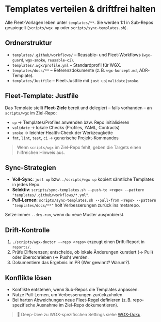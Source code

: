 # Templates verteilen & driftfrei halten

Alle Fleet-Vorlagen leben unter `templates/**`. Sie werden 1:1 in Sub-Repos gespiegelt
(`scripts/wgx up` oder `scripts/sync-templates.sh`).

## Ordnerstruktur
- `templates/.github/workflows/` – Reusable- und Fleet-Workflows (`wgx-guard`, `wgx-smoke`, `reusable-ci`).
- `templates/.wgx/profile.yml` – Standardprofil für WGX.
- `templates/docs/**` – Referenzdokumente (z. B. `wgx-konzept.md`, ADR-Template).
- `templates/Justfile` – Fleet-Justfile mit `just up|validate|smoke`.

## Fleet-Template: Justfile
Das Template stellt **Fleet-Ziele** bereit und delegiert – falls vorhanden – an `scripts/wgx` im Ziel-Repo:

- `up` → Templates/Profiles anwenden bzw. Repo initialisieren
- `validate` → lokale Checks (Profiles, YAML, Contracts)
- `smoke` → leichter Health-Check der Werkzeugkette
- `fmt`, `lint`, `test`, `ci` → generische Projekt-Kommandos

> Wenn `scripts/wgx` im Ziel-Repo fehlt, geben die Targets einen hilfreichen Hinweis aus.

## Sync-Strategien
- **Voll-Sync**: `just up` bzw. `./scripts/wgx up` kopiert sämtliche Templates in jedes Repo.
- **Selektiv**: `scripts/sync-templates.sh --push-to <repo> --pattern "templates/.github/workflows/*.yml"`.
- **Pull-Lernen**: `scripts/sync-templates.sh --pull-from <repo> --pattern "templates/docs/**"` holt Verbesserungen zurück ins metarepo.

Setze immer `--dry-run`, wenn du neue Muster ausprobierst.

## Drift-Kontrolle
1. `./scripts/wgx-doctor --repo <repo>` erzeugt einen Drift-Report in `reports/`.
2. Prüfe Differenzen; entscheide, ob lokale Änderungen kuratiert (→ Pull) oder überschrieben (→ Push) werden.
3. Dokumentiere das Ergebnis im PR (Wer gewinnt? Warum?).

## Konflikte lösen
- Konflikte entstehen, wenn Sub-Repos die Templates anpassen.
- Nutze Pull-Lernen, um Verbesserungen zurückzuholen.
- Bei harten Abweichungen neue Fleet-Regel definieren (z. B. repo-spezifische Ausnahme im Ziel-Repo dokumentieren).

> 🔗 Deep-Dive zu WGX-spezifischen Settings siehe [WGX-Doku](https://github.com/heimgewebe/wgx).
